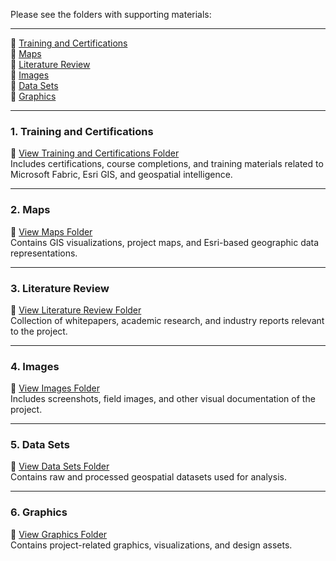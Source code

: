 Please see the folders with supporting materials:

----------------------------------
📁 [Training and Certifications](https://drive.google.com/drive/folders/1GHXrpyNHosracCMas62QhUu9nQ6fA8ZM?usp=sharing)  
📁 [Maps](https://drive.google.com/drive/folders/1uVx5IfLpQM7V70CA2HmYLmltbkZcZn9I?usp=drive_link)  
📁 [Literature Review](https://drive.google.com/drive/folders/1wffXLXui0zfENcTh8j2SUIOzktXkxDXW?usp=drive_link)  
📁 [Images](https://drive.google.com/drive/folders/19WUfzY9o21p81ts-DSMqva5q-Oz2X2Wf?usp=drive_link)  
📁 [Data Sets](https://drive.google.com/drive/folders/18nY2sRbc-_jz5sK4b9fHkkCj5ABqp2ZZ?usp=drive_link)  
📁 [Graphics](https://drive.google.com/drive/folders/1sfxDQqrLHrRkT90m5KixVLQt2D-zfATC?usp=drive_link)  

---

### **1. Training and Certifications**  
📌 [View Training and Certifications Folder](https://drive.google.com/drive/folders/1GHXrpyNHosracCMas62QhUu9nQ6fA8ZM?usp=sharing)  
Includes certifications, course completions, and training materials related to Microsoft Fabric, Esri GIS, and geospatial intelligence.

---

### **2. Maps**  
📌 [View Maps Folder](https://drive.google.com/drive/folders/1uVx5IfLpQM7V70CA2HmYLmltbkZcZn9I?usp=drive_link)  
Contains GIS visualizations, project maps, and Esri-based geographic data representations.

---

### **3. Literature Review**  
📌 [View Literature Review Folder](https://drive.google.com/drive/folders/1wffXLXui0zfENcTh8j2SUIOzktXkxDXW?usp=drive_link)  
Collection of whitepapers, academic research, and industry reports relevant to the project.

---

### **4. Images**  
📌 [View Images Folder](https://drive.google.com/drive/folders/19WUfzY9o21p81ts-DSMqva5q-Oz2X2Wf?usp=drive_link)  
Includes screenshots, field images, and other visual documentation of the project.

---

### **5. Data Sets**  
📌 [View Data Sets Folder](https://drive.google.com/drive/folders/18nY2sRbc-_jz5sK4b9fHkkCj5ABqp2ZZ?usp=drive_link)  
Contains raw and processed geospatial datasets used for analysis.

---

### **6. Graphics**  
📌 [View Graphics Folder](https://drive.google.com/drive/folders/1sfxDQqrLHrRkT90m5KixVLQt2D-zfATC?usp=drive_link)  
Contains project-related graphics, visualizations, and design assets.



